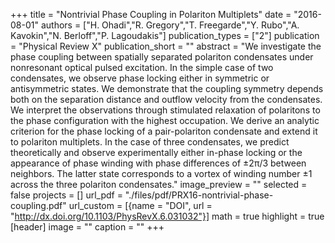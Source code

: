 +++
title = "Nontrivial Phase Coupling in Polariton Multiplets"
date = "2016-08-01"
authors = ["H. Ohadi","R. Gregory","T. Freegarde","Y. Rubo","A. Kavokin","N. Berloff","P. Lagoudakis"]
publication_types = ["2"]
publication = "Physical Review X"
publication_short = ""
abstract = "We investigate the phase coupling between spatially separated polariton condensates under nonresonant optical pulsed excitation. In the simple case of two condensates, we observe phase locking either in symmetric or antisymmetric states. We demonstrate that the coupling symmetry depends both on the separation distance and outflow velocity from the condensates. We interpret the observations through stimulated relaxation of polaritons to the phase configuration with the highest occupation. We derive an analytic criterion for the phase locking of a pair-polariton condensate and extend it to polariton multiplets. In the case of three condensates, we predict theoretically and observe experimentally either in-phase locking or the appearance of phase winding with phase differences of ±2π/3 between neighbors. The latter state corresponds to a vortex of winding number ±1 across the three polariton condensates."
image_preview = ""
selected = false
projects = []
url_pdf = "./files/pdf/PRX16-nontrivial-phase-coupling.pdf"
url_custom = [{name = "DOI", url = "http://dx.doi.org/10.1103/PhysRevX.6.031032"}]
math = true
highlight = true
[header]
image = ""
caption = ""
+++
